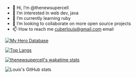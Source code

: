 - 👋 Hi, I’m @thenewsupercell
- 👀 I’m interested in web dev, java
- 🌱 I’m currently learning ruby
- 💞️ I’m looking to collaborate on more open source projects
- 📫 How to reach me cuberlouis@gmail.com email

[![My Hero Database](https://github-readme-stats.vercel.app/api/pin/?username=thenewsupercell&repo=my-hero-database)](https://github.com/anuraghazra/github-readme-stats)

[![Top Langs](https://github-readme-stats.vercel.app/api/top-langs/?username=thenewsupercell)](https://github.com/anuraghazra/github-readme-stats)

[![thenewsupercell's wakatime stats](https://github-readme-stats.vercel.app/api/wakatime?username=thenewsupercell)](https://github.com/anuraghazra/github-readme-stats)

![Louis's GitHub stats](https://github-readme-stats.vercel.app/api?username=thenewsupercell&show_icons=true&theme=radical)

<!---
thenewsupercell/thenewsupercell is a ✨ special ✨ repository because its `README.md` (this file) appears on your GitHub profile.
You can click the Preview link to take a look at your changes.
--->
